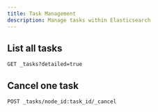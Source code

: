 ```yaml
---
title: Task Management
description: Manage tasks within Elasticsearch
---
```


## List all tasks

```
GET _tasks?detailed=true
```

## Cancel one task

```
POST _tasks/node_id:task_id/_cancel
```
